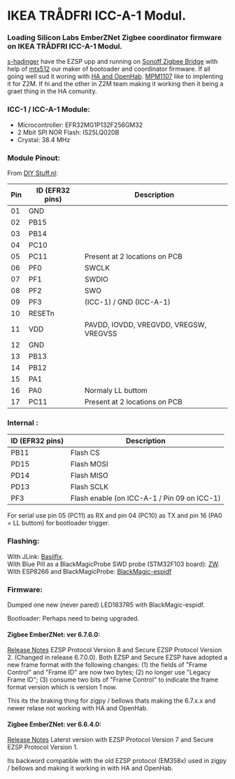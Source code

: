 # IKEA TRÅDFRI ICC-A-1 Modul.

### Loading Silicon Labs EmberZNet Zigbee coordinator firmware on IKEA TRÅDFRI ICC-A-1 Modul.

[s-hadinger](https://github.com/s-hadinger) have the EZSP upp and running on [Sonoff Zigbee Bridge](https://github.com/arendst/Tasmota/issues/8583) with help of [mtx512](https://github.com/mtx512)
our maker of bootoader and coordinator firmware.
If all going well sud it woring with [HA and OpenHab](https://sprut.ai/client/article/2583).
[MPM1107](https://github.com/MPM1107) like to implenting it for Z2M. If hi and the other in Z2M team making it working then it being a graet thing in the HA comunity.


### ICC-1 / ICC-A-1 Module:

* Microcontroller: EFR32MG1P132F256GM32
* 2 Mbit SPI NOR Flash: IS25LQ020B
* Crystal: 38.4 MHz


### Module Pinout:

From [DIY Stuff.nl](https://diystuff.nl/tradfri/tradfri-zigbee-light-link-module):

| Pin |ID (EFR32 pins) | Description |
|------------|-----------|-------|
| 01         | GND       | |
| 02         | PB15      | |
| 03         | PB14      | |
| 04         | PC10      | |
| 05         | PC11      | Present at 2 locations on PCB |
| 06         | PF0       | SWCLK |
| 07         | PF1       | SWDIO |
| 08         | PF2       | SWO   |
| 09         | PF3       | (ICC-1) / GND (ICC-A-1) |
| 10         | RESETn    | | 
| 11         | VDD       | PAVDD, IOVDD, VREGVDD, VREGSW, VREGVSS | 
| 12         | GND       | | 
| 13         | PB13      | | 
| 14         | PB12      | | 
| 15         | PA1       | | 
| 16         | PA0       | Normaly LL buttom | 
| 17         | PC11      | Present at 2 locations on PCB | 


### Internal :

| ID (EFR32 pins) | Description |
|------------|-----------|
| PB11 | Flash CS |
| PD15 | Flash MOSI |
| PD14 | Flash MISO |
| PD13 | Flash SCLK |
| PF3 | Flash enable (on ICC-A-1 / Pin 09 on ICC-1) |

For serial use pin 05 (PC11) as RX and pin 04 (PC10) as TX and pin 16 (PA0 = LL buttom) for bootloader trigger.


### Flashing:

With  JLink: [Basilfix](https://github.com/basilfx/TRADFRI-Hacking#pinout).  
With  Blue Pill as a BlackMagicProbe SWD probe (STM32F103 board): [ZW](https://github.com/zw/TRADFRI-Hacking/tree/master/hacks/L1527).  
With ESP8266 and BlackMagicProbe: [BlackMagic-espidf](https://github.com/MattWestb/blackmagic-espidf)

### Firmware:

Dumped one new (never pared) LED1837R5 with BlackMagic-espidf.  

Bootloader: Perhaps need to being upgraded.


#### Zigbee EmberZNet: ver 6.7.6.0: 

[Release Notes](https://www.silabs.com/documents/public/release-notes/emberznet-release-notes-6.7.6.0.pdf) EZSP Protocol Version 8 and Secure EZSP Protocol Version 2. (Changed in release 6.7.0.0). Both EZSP and Secure EZSP have adopted a new frame format with the following changes: (1) the fields of "Frame Control" and "Frame ID" are now two bytes; (2) no longer use "Legacy Frame ID"; (3) consume two bits of "Frame Control" to indicate the frame format version
which is version 1 now. 

This its the braking thing for zigpy / bellows thats making the 6.7.x.x and newer relase not working with HA and OpenHab.


#### Zigbee EmberZNet: ver 6.6.4.0:

[Release Notes](https://www.silabs.com/documents/public/release-notes/emberznet-release-notes-6.6.4.0.pdf) Laterst version with EZSP Protocol Version 7 and Secure EZSP Protocol Version 1. 

Its backword compatible with the old EZSP protocol (EM358x) used in zigpy / bellows and making it working in with HA and OpenHab.

